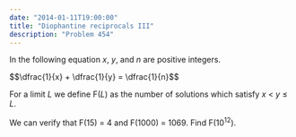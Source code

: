 ```yaml
---
date: "2014-01-11T19:00:00"
title: "Diophantine reciprocals III"
description: "Problem 454"
---
```


<p>In the following equation <var>x</var>, <var>y</var>, and <var>n</var> are positive integers.</p>
$$\dfrac{1}{x} + \dfrac{1}{y} = \dfrac{1}{n}$$
<p>For a limit <var>L</var> we define F(<var>L</var>) as the number of solutions which satisfy <var>x</var> &lt; <var>y</var> ≤ <var>L</var>.</p>
<p>We can verify that F(15) = 4 and F(1000) = 1069.
Find F(10<sup>12</sup>).</p>

